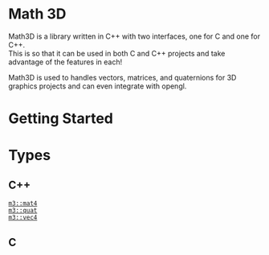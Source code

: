 # Math 3D

Math3D is a library written in C++ with two interfaces, one for C and one for C++.  
This is so that it can be used in both C and C++ projects and take advantage of the features in each!  
  
Math3D is used to handles vectors, matrices, and quaternions for 3D graphics projects and can even integrate with opengl.

# Getting Started

# Types

## C++
[`m3::mat4`](./C++/types/mat4.md)  
[`m3::quat`](./C++/types/quat.md)  
[`m3::vec4`](./C++/types/vec4.md)  

## C